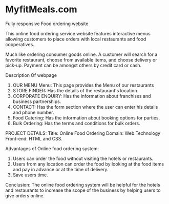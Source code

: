 # MyfitMeals.com
 Fully responsive Food ordering website

This online food ordering service website features interactive menus allowing customers to place orders with local restaurants and food cooperatives.


Much like ordering consumer goods online.
A customer will search for a favorite restaurant, choose from available items, and choose delivery or pick-up. Payment can be amongst others by credit card or cash.

Description Of webpage

1. OUR MENU Menu: This page provides the Menu of our restaurants
2. STORE FINDER: Has the details of the restaurant's location.
3. CORPORATE ENQUIRY: Has the information about franchises and business partnerships.
4. CONTACT: Has the form section where the user can enter his details and phone number.
5. Food Catering: Has the information about booking options for parties. 
6. Bulk Ordering: Has the terms and conditions for bulk orders.

PROJECT DETAILS:
Title: Online Food Ordering
Domain: Web Technology
Front-end: HTML and CSS.


Advantages of Online food ordering system:
1. Users can order the food without visiting the hotels or restaurants.
2. Users from any location can order the food by looking at the food items and pay in advance or at the time of delivery. 
3. Save users time.

Conclusion:
The online food ordering system will be helpful for the hotels and restaurants to increase the scope of the business by helping users to give orders online.
